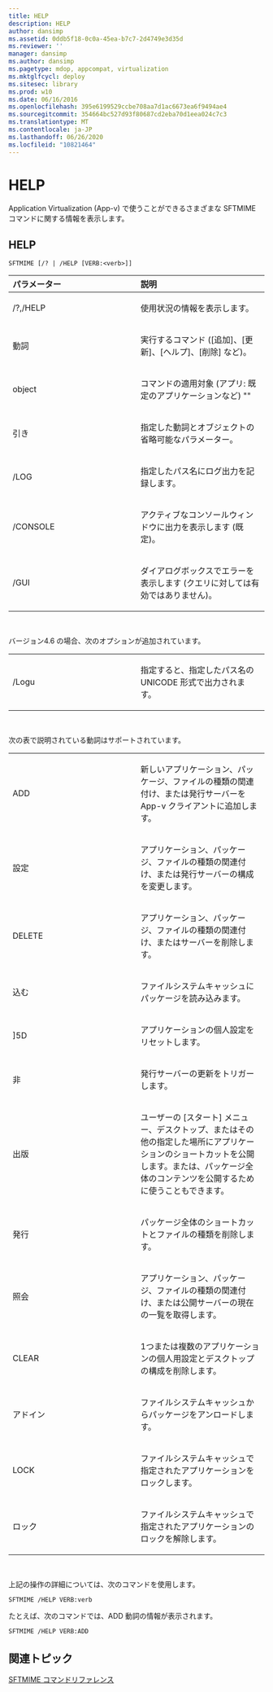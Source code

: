 ```yaml
---
title: HELP
description: HELP
author: dansimp
ms.assetid: 0ddb5f18-0c0a-45ea-b7c7-2d4749e3d35d
ms.reviewer: ''
manager: dansimp
ms.author: dansimp
ms.pagetype: mdop, appcompat, virtualization
ms.mktglfcycl: deploy
ms.sitesec: library
ms.prod: w10
ms.date: 06/16/2016
ms.openlocfilehash: 395e6199529ccbe708aa7d1ac6673ea6f9494ae4
ms.sourcegitcommit: 354664bc527d93f80687cd2eba70d1eea024c7c3
ms.translationtype: MT
ms.contentlocale: ja-JP
ms.lasthandoff: 06/26/2020
ms.locfileid: "10821464"
---
```

# HELP


Application Virtualization (App-v) で使うことができるさまざまな SFTMIME コマンドに関する情報を表示します。

## HELP


`SFTMIME [/? | /HELP [VERB:<verb>]]`

<table>
<colgroup>
<col width="50%" />
<col width="50%" />
</colgroup>
<thead>
<tr class="header">
<th align="left">パラメーター</th>
<th align="left">説明</th>
</tr>
</thead>
<tbody>
<tr class="odd">
<td align="left"><p>/?,/HELP</p></td>
<td align="left"><p>使用状況の情報を表示します。</p></td>
</tr>
<tr class="even">
<td align="left"><p>動詞</p></td>
<td align="left"><p>実行するコマンド ([追加]、[更新]、[ヘルプ]、[削除] など)。</p></td>
</tr>
<tr class="odd">
<td align="left"><p>object</p></td>
<td align="left"><p>コマンドの適用対象 (アプリ: 既定のアプリケーションなど) &quot;&quot;</p></td>
</tr>
<tr class="even">
<td align="left"><p>引き</p></td>
<td align="left"><p>指定した動詞とオブジェクトの省略可能なパラメーター。</p></td>
</tr>
<tr class="odd">
<td align="left"><p>/LOG</p></td>
<td align="left"><p>指定したパス名にログ出力を記録します。</p></td>
</tr>
<tr class="even">
<td align="left"><p>/CONSOLE</p></td>
<td align="left"><p>アクティブなコンソールウィンドウに出力を表示します (既定)。</p></td>
</tr>
<tr class="odd">
<td align="left"><p>/GUI</p></td>
<td align="left"><p>ダイアログボックスでエラーを表示します (クエリに対しては有効ではありません)。</p></td>
</tr>
</tbody>
</table>

 

バージョン4.6 の場合、次のオプションが追加されています。

<table>
<colgroup>
<col width="50%" />
<col width="50%" />
</colgroup>
<tbody>
<tr class="odd">
<td align="left"><p>/Logu</p></td>
<td align="left"><p>指定すると、指定したパス名の UNICODE 形式で出力されます。</p></td>
</tr>
</tbody>
</table>

 

次の表で説明されている動詞はサポートされています。

<table>
<colgroup>
<col width="50%" />
<col width="50%" />
</colgroup>
<tbody>
<tr class="odd">
<td align="left"><p>ADD</p></td>
<td align="left"><p>新しいアプリケーション、パッケージ、ファイルの種類の関連付け、または発行サーバーを App-v クライアントに追加します。</p></td>
</tr>
<tr class="even">
<td align="left"><p>設定</p></td>
<td align="left"><p>アプリケーション、パッケージ、ファイルの種類の関連付け、または発行サーバーの構成を変更します。</p></td>
</tr>
<tr class="odd">
<td align="left"><p>DELETE</p></td>
<td align="left"><p>アプリケーション、パッケージ、ファイルの種類の関連付け、またはサーバーを削除します。</p></td>
</tr>
<tr class="even">
<td align="left"><p>込む</p></td>
<td align="left"><p>ファイルシステムキャッシュにパッケージを読み込みます。</p></td>
</tr>
<tr class="odd">
<td align="left"><p>]5D</p></td>
<td align="left"><p>アプリケーションの個人設定をリセットします。</p></td>
</tr>
<tr class="even">
<td align="left"><p>非</p></td>
<td align="left"><p>発行サーバーの更新をトリガーします。</p></td>
</tr>
<tr class="odd">
<td align="left"><p>出版</p></td>
<td align="left"><p>ユーザーの [スタート] メニュー、デスクトップ、またはその他の指定した場所にアプリケーションのショートカットを公開します。または、パッケージ全体のコンテンツを公開するために使うこともできます。</p></td>
</tr>
<tr class="even">
<td align="left"><p>発行</p></td>
<td align="left"><p>パッケージ全体のショートカットとファイルの種類を削除します。</p></td>
</tr>
<tr class="odd">
<td align="left"><p>照会</p></td>
<td align="left"><p>アプリケーション、パッケージ、ファイルの種類の関連付け、または公開サーバーの現在の一覧を取得します。</p></td>
</tr>
<tr class="even">
<td align="left"><p>CLEAR</p></td>
<td align="left"><p>1つまたは複数のアプリケーションの個人用設定とデスクトップの構成を削除します。</p></td>
</tr>
<tr class="odd">
<td align="left"><p>アドイン</p></td>
<td align="left"><p>ファイルシステムキャッシュからパッケージをアンロードします。</p></td>
</tr>
<tr class="even">
<td align="left"><p>LOCK</p></td>
<td align="left"><p>ファイルシステムキャッシュで指定されたアプリケーションをロックします。</p></td>
</tr>
<tr class="odd">
<td align="left"><p>ロック</p></td>
<td align="left"><p>ファイルシステムキャッシュで指定されたアプリケーションのロックを解除します。</p></td>
</tr>
</tbody>
</table>

 

上記の操作の詳細については、次のコマンドを使用します。

`SFTMIME /HELP VERB:verb`

たとえば、次のコマンドでは、ADD 動詞の情報が表示されます。

`SFTMIME /HELP VERB:ADD`

## 関連トピック


[SFTMIME コマンドリファレンス](sftmime--command-reference.md)

 

 





